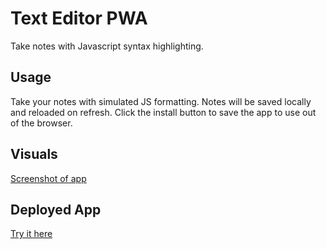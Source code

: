 # Text Editor PWA

Take notes with Javascript syntax highlighting.

## Usage

Take your notes with simulated JS formatting. Notes will be saved locally and reloaded on refresh. Click the install button to save the app to use out of the browser.

## Visuals
[Screenshot of app](./assets/jate_screenshot_png)

## Deployed App
[Try it here](https://desolate-retreat-05605.herokuapp.com/)
